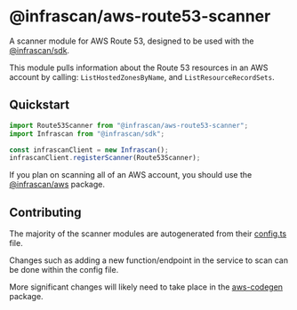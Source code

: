 # @infrascan/aws-route53-scanner

A scanner module for AWS Route 53, designed to be used with the [@infrascan/sdk](../../packages/sdk).

This module pulls information about the Route 53 resources in an AWS account by calling: `ListHostedZonesByName`, and `ListResourceRecordSets`.

## Quickstart

```javascript
import Route53Scanner from "@infrascan/aws-route53-scanner";
import Infrascan from "@infrascan/sdk";

const infrascanClient = new Infrascan();
infrascanClient.registerScanner(Route53Scanner);
```

If you plan on scanning all of an AWS account, you should use the [@infrascan/aws](../../packages/aws) package.

## Contributing

The majority of the scanner modules are autogenerated from their [config.ts](./config.ts) file. 

Changes such as adding a new function/endpoint in the service to scan can be done within the config file. 

More significant changes will likely need to take place in the [aws-codegen](../codegen) package.